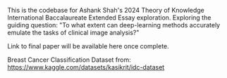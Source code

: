 This is the codebase for Ashank Shah's 2024 Theory of Knowledge International Baccalaureate Extended Essay exploration. Exploring the guiding question: "To what extent can deep-learning methods accurately emulate the tasks of clinical image analysis?"

Link to final paper will be available here once complete. 

Breast Cancer Classification Dataset from: https://www.kaggle.com/datasets/kasikrit/idc-dataset
